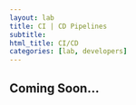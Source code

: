 ```yaml
---
layout: lab
title: CI | CD Pipelines
subtitle: 
html_title: CI/CD
categories: [lab, developers]
---
```


## Coming Soon...